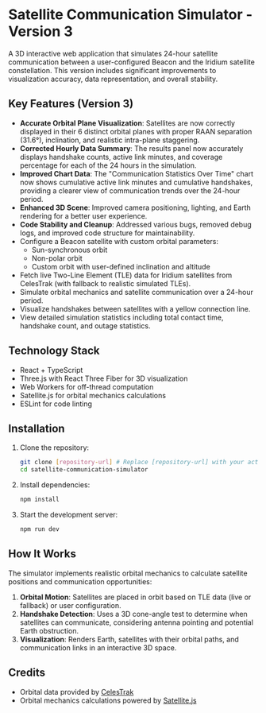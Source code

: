 # Satellite Communication Simulator - Version 3

A 3D interactive web application that simulates 24-hour satellite communication between a user-configured Beacon and the Iridium satellite constellation. This version includes significant improvements to visualization accuracy, data representation, and overall stability.

## Key Features (Version 3)

- **Accurate Orbital Plane Visualization**: Satellites are now correctly displayed in their 6 distinct orbital planes with proper RAAN separation (31.6°), inclination, and realistic intra-plane staggering.
- **Corrected Hourly Data Summary**: The results panel now accurately displays handshake counts, active link minutes, and coverage percentage for each of the 24 hours in the simulation.
- **Improved Chart Data**: The "Communication Statistics Over Time" chart now shows cumulative active link minutes and cumulative handshakes, providing a clearer view of communication trends over the 24-hour period.
- **Enhanced 3D Scene**: Improved camera positioning, lighting, and Earth rendering for a better user experience.
- **Code Stability and Cleanup**: Addressed various bugs, removed debug logs, and improved code structure for maintainability.
- Configure a Beacon satellite with custom orbital parameters:
  - Sun-synchronous orbit
  - Non-polar orbit
  - Custom orbit with user-defined inclination and altitude
- Fetch live Two-Line Element (TLE) data for Iridium satellites from CelesTrak (with fallback to realistic simulated TLEs).
- Simulate orbital mechanics and satellite communication over a 24-hour period.
- Visualize handshakes between satellites with a yellow connection line.
- View detailed simulation statistics including total contact time, handshake count, and outage statistics.

## Technology Stack

- React + TypeScript
- Three.js with React Three Fiber for 3D visualization
- Web Workers for off-thread computation
- Satellite.js for orbital mechanics calculations
- ESLint for code linting

## Installation

1. Clone the repository:
   ```bash
   git clone [repository-url] # Replace [repository-url] with your actual repository URL
   cd satellite-communication-simulator
   ```

2. Install dependencies:
   ```bash
   npm install
   ```

3. Start the development server:
   ```bash
   npm run dev
   ```

## How It Works

The simulator implements realistic orbital mechanics to calculate satellite positions and communication opportunities:

1. **Orbital Motion**: Satellites are placed in orbit based on TLE data (live or fallback) or user configuration.
2. **Handshake Detection**: Uses a 3D cone-angle test to determine when satellites can communicate, considering antenna pointing and potential Earth obstruction.
3. **Visualization**: Renders Earth, satellites with their orbital paths, and communication links in an interactive 3D space.

## Credits

- Orbital data provided by [CelesTrak](https://celestrak.org/)
- Orbital mechanics calculations powered by [Satellite.js](https://github.com/shashwatak/satellite-js)
